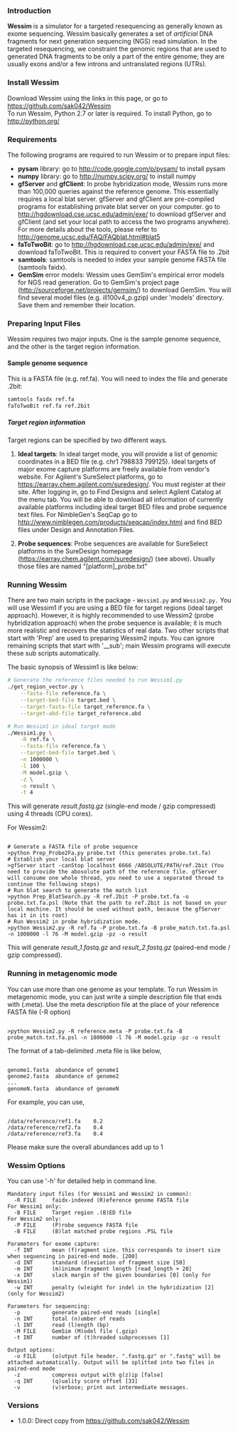 ### Introduction

**Wessim** is a simulator for a targeted resequencing as generally known as exome sequencing. Wessim basically generates a set of *artificial* DNA fragments for next generation sequencing (NGS) read simulation. In the targeted resequencing, we constraint the genomic regions that are used to generated DNA fragments to be only a part of the entire genome; they are usually exons and/or a few introns and untranslated regions (UTRs).

### Install Wessim

Download Wessim using the links in this page, or go to https://github.com/sak042/Wessim   
To run Wessim, Python 2.7 or later is required. To install Python, go to http://python.org/

### Requirements

The following programs are required to run Wessim or to prepare input files:

* **pysam** library: go to http://code.google.com/p/pysam/ to install pysam
* **numpy** library: go to http://numpy.scipy.org/ to install numpy
* **gfServer** and **gfClient**: In probe hybridization mode, Wessim runs more than 100,000 queries against the reference genome. This essentially requires a local blat server. gfServer and gfClient are pre-compiled programs for establishing private blat server on your computer. go to http://hgdownload.cse.ucsc.edu/admin/exe/ to download gfServer and gfClient (and set your local path to access the two programs anywhere). For more details about the tools, please refer to http://genome.ucsc.edu/FAQ/FAQblat.html#blat5
* **faToTwoBit**: go to http://hgdownload.cse.ucsc.edu/admin/exe/ and download faToTwoBit. This is required to convert your FASTA file to .2bit 
* **samtools**: samtools is needed to index your sample genome FASTA file (samtools faidx).
* **GemSim** error models: Wessim uses GemSim's empirical error models for NGS read generation. Go to GemSim's project page (http://sourceforge.net/projects/gemsim/) to download GemSim. You will find several model files (e.g. ill100v4_p.gzip) under 'models' directory. Save them and remember their location.
 
### Preparing Input Files 

Wessim requires two major inputs. One is the sample genome sequence, and the 
other is the target region information.

#### Sample genome sequence

This is a FASTA file (e.g. ref.fa). You will need to index the file and generate 
.2bit:

```bash
samtools faidx ref.fa
faToTwoBit ref.fa ref.2bit
```

##### Target region information

Target regions can be specified by two different ways.

1. **Ideal targets**: In ideal target mode, you will provide a list of genomic 
  coordinates in a BED file (e.g. chr1   798833 799125). Ideal targets of major 
  exome capture platforms are freely available from vendor's website. For 
  Agilent's SureSelect platforms, go to https://earray.chem.agilent.com/suredesign/. 
  You must register at their site. After logging in, go to Find Designs and select 
  Agilent Catalog at the menu tab. You will be able to download all information of 
  currently available platforms including ideal target BED files and probe 
  sequence text files. For NimbleGen's SeqCap go to 
  http://www.nimblegen.com/products/seqcap/index.html and find BED files under 
  Design and Annotation Files. 

1. **Probe sequences**: Probe sequences are available for SureSelect platforms 
in the SureDesign homepage (https://earray.chem.agilent.com/suredesign/) (see 
above). Usually those files are named "[platform]_probe.txt"

### Running Wessim

There are two main scripts in the package - `Wessim1.py` and `Wessim2.py.` You 
will use Wessim1 if you are using a BED file for target regions (ideal target 
approach). However,  it is highly recommended to use Wessim2 (probe 
hybridization approach) when the probe sequence is available; it is much more 
realistic and recovers the statistics of real data. Two other scripts that start 
with 'Prep' are used to preparing Wessim2 inputs. You can ignore remaining 
scripts that start with '__sub'; main Wessim programs will execute these sub 
scripts automatically.

The basic synopsis of Wessim1 is like below:

```bash
# Generate the reference files needed to run Wessim1.py
./get_region_vector.py \
    --fasta-file reference.fa \
    --target-bed-file target.bed \
    --target-fasta-file target_reference.fa \
    --target-abd-file target_reference.abd

# Run Wessim1 in ideal target mode
./Wessim1.py \
    -R ref.fa \
    --fasta-file reference.fa \
    --target-bed-file target.bed \
    -n 1000000 \
    -l 100 \
    -M model.gzip \
    -z \
    -o result \
    -t 4
```

This will generate *result.fastq.gz* (single-end mode / gzip compressed) using 4 threads (CPU cores).



For Wessim2:
<pre><code>
# Generate a FASTA file of probe sequence
>python Prep_Probe2Fa.py probe.txt (this generates probe.txt.fa)
# Establish your local blat server
>gfServer start -canStop localhost 6666 /ABSOLUTE/PATH/ref.2bit (You need to provide the abosolute path of the reference file. gfServer will consume one whole thread, you need to use a separated thread to continue the following steps)
# Run blat search to generate the match list
>python Prep_BlatSearch.py -R ref.2bit -P probe.txt.fa -o probe.txt.fa.psl (Note that the path to ref.2bit is not based on your local machine. It should be used without path, because the gfServer has it in its root)
# Run Wessim2 in probe hybridization mode.
>python Wessim2.py -R ref.fa -P probe.txt.fa -B probe_match.txt.fa.psl -n 1000000 -l 76 -M model.gzip -pz -o result
</code></pre>
This will generate *result_1.fastq.gz* and *result_2.fastq.gz* (paired-end mode / gzip compressed).

### Running in metagenomic mode
You can use more than one genome as your template. To run Wessim in metagenomic mode, you can just write a simple description file that ends with (.meta). Use the meta description file at the place of your reference FASTA file (-R option)
<pre><code>
>python Wessim2.py -R reference.meta -P probe.txt.fa -B probe_match.txt.fa.psl -n 1000000 -l 76 -M model.gzip -pz -o result
</code></pre>

The format of a tab-delimited .meta file is like below,
<pre><code>
genome1.fasta <tab> abundance of genome1
genome2.fasta <tab> abundance of genome2
...
genomeN.fasta <tab> abundance of genomeN
</code></pre>
For example, you can use,
<pre><code>
/data/reference/ref1.fa    0.2
/data/reference/ref2.fa    0.4
/data/reference/ref3.fa    0.4
</code></pre>
Please make sure the overall abundances add up to 1

### Wessim Options
You can use '-h' for detailed help in command line.

```
Mandatory input files (for Wessim1 and Wessim2 in common):
  -R FILE     faidx-indexed (R)eference genome FASTA file
For Wessim1 only:
  -B FILE     Target region .(B)ED file
For Wessim2 only:
  -P FILE     (P)robe sequence FASTA file
  -B FILE     (B)lat matched probe regions .PSL file

Parameters for exome capture:
  -f INT      mean (f)ragment size. this corresponds to insert size when sequencing in paired-end mode. [200]
  -d INT      standard (d)eviation of fragment size [50]
  -m INT      (m)inimum fragment length [read_length + 20]
  -x INT      slack margin of the given boundaries [0] (only for Wessim1)
  -w INT      penalty (w)eight for indel in the hybridization [2] (only for Wessim2)

Parameters for sequencing:
  -p          generate paired-end reads [single]
  -n INT      total (n)umber of reads
  -l INT      read (l)ength (bp)
  -M FILE     GemSim (M)odel file (.gzip)
  -t INT      number of (t)hreaded subprocesses [1]

Output options:
  -o FILE     (o)utput file header. ".fastq.gz" or ".fastq" will be attached automatically. Output will be splitted into two files in paired-end mode
  -z          compress output with g(z)ip [false]
  -q INT      (q)uality score offset [33]
  -v          (v)erbose; print out intermediate messages.
```

### Versions

* 1.0.0: Direct copy from https://github.com/sak042/Wessim
